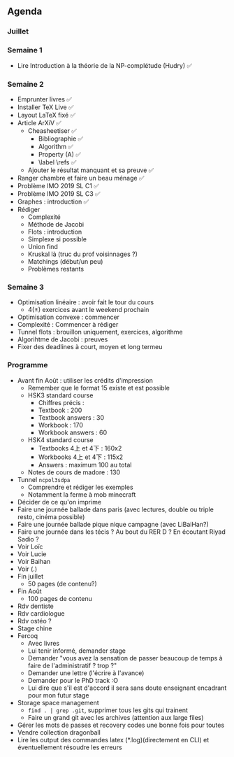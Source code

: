 ## Agenda

### Juillet

### Semaine 1

- Lire Introduction à la théorie de la NP-complétude (Hudry) ✅

### Semaine 2

- Emprunter livres ✅
- Installer TeX Live ✅
- Layout LaTeX fixé ✅
- Article ArXiV ✅
  * Cheasheetiser ✅
    + Bibliographie ✅
    + Algorithm ✅
    + Property (A) ✅
    + \label \refs ✅
  * Ajouter le résultat manquant et sa preuve ✅
- Ranger chambre et faire un beau ménage ✅
- Problème IMO 2019 SL C1 ✅
- Problème IMO 2019 SL C3 ✅
- Graphes : introduction ✅
- Rédiger
  * Complexité
  * Méthode de Jacobi
  * Flots : introduction
  * Simplexe si possible
  * Union find
  * Kruskal là (truc du prof voisinnages ?)
  * Matchings (début/un peu)
  * Problèmes restants

### Semaine 3

- Optimisation linéaire : avoir fait le tour du cours
  * 4(±) exercices avant le weekend prochain
- Optimisation convexe : commencer
- Complexité : Commencer à rédiger
- Tunnel flots : brouillon uniquement, exercices, algorithme
- Algorihtme de Jacobi : preuves
- Fixer des deadlines à court, moyen et long termeu

### Programme

- Avant fin Août : utiliser les crédits d'impression
  * Remember que le format 15 existe et est possible
  * HSK3 standard course
    + Chiffres précis :
    + Textbook : 200
    + Textbook answers : 30
    + Workbook : 170
    + Workbook answers : 60
  * HSK4 standard course
    + Textbooks 4上 et 4下 : 160x2
    + Workbooks 4上 et 4下 : 115x2
    + Answers : maximum 100 au total
  * Notes de cours de madore : 130
- Tunnel `ncpol3sdpa`
  * Comprendre et rédiger les exemples 
  * Notamment la ferme à mob minecraft
- Décider de ce qu'on imprime
- Faire une journée ballade dans paris (avec lectures, double ou triple resto, cinéma possible)
- Faire une journée ballade pique nique campagne (avec LiBaiHan?)
- Faire une journée dans les técis ? Au bout du RER D ? En écoutant Riyad Sadio ? 
- Voir Loïc
- Voir Lucie
- Voir Baihan
- Voir (.)
- Fin juillet
  * 50 pages (de contenu?)
- Fin Août 
  * 100 pages de contenu
- Rdv dentiste
- Rdv cardiologue
- Rdv ostéo ?
- Stage chine
- Fercoq
  * Avec livres
  * Lui tenir informé, demander stage
  * Demander "vous avez la sensation de passer beaucoup de temps à faire de l'administratif ? trop ?"
  * Demander une lettre (l'écrire à l'avance)
  * Demander pour le PhD track :O
  * Lui dire que s'il est d'accord il  sera sans doute enseignant encadrant pour mon futur stage
- Storage space management
  * `find . | grep .git`, supprimer tous les gits qui trainent 
  * Faire un grand git avec les archives (attention aux large files)
- Gérer les mots de passes et recovery codes une bonne fois pour toutes
- Vendre collection dragonball
- Lire les output des commandes latex (*.log)(directement en CLI) et éventuellement résoudre les erreurs
